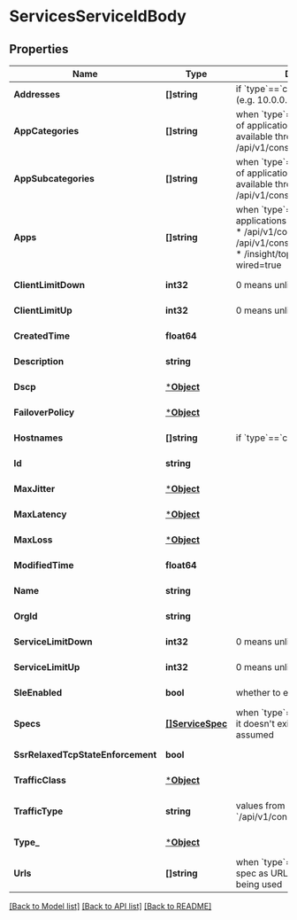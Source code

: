 # ServicesServiceIdBody

## Properties
Name | Type | Description | Notes
------------ | ------------- | ------------- | -------------
**Addresses** | **[]string** | if &#x60;type&#x60;&#x3D;&#x3D;&#x60;custom&#x60;, ip subnets (e.g. 10.0.0.0/8) | [optional] [default to null]
**AppCategories** | **[]string** | when &#x60;type&#x60;&#x3D;&#x3D;&#x60;app_categories&#x60;, list of application categories are available through /api/v1/const/app_categories | [optional] [default to null]
**AppSubcategories** | **[]string** | when &#x60;type&#x60;&#x3D;&#x3D;&#x60;app_categories&#x60;, list of application categories are available through /api/v1/const/app_subcategories | [optional] [default to null]
**Apps** | **[]string** | when &#x60;type&#x60;&#x3D;&#x3D;&#x60;apps&#x60;, list of applications are available through:   * /api/v1/const/applications   * /api/v1/const/gateway_applications   * /insight/top_app_by-bytes?wired&#x3D;true | [optional] [default to null]
**ClientLimitDown** | **int32** | 0 means unlimited | [optional] [default to 0]
**ClientLimitUp** | **int32** | 0 means unlimited | [optional] [default to 0]
**CreatedTime** | **float64** |  | [optional] [default to null]
**Description** | **string** |  | [optional] [default to null]
**Dscp** | [***Object**](.md) |  | [optional] [default to null]
**FailoverPolicy** | [***Object**](.md) |  | [optional] [default to null]
**Hostnames** | **[]string** | if &#x60;type&#x60;&#x3D;&#x3D;&#x60;custom&#x60;, web filtering | [optional] [default to null]
**Id** | **string** |  | [optional] [default to null]
**MaxJitter** | [***Object**](.md) |  | [optional] [default to null]
**MaxLatency** | [***Object**](.md) |  | [optional] [default to null]
**MaxLoss** | [***Object**](.md) |  | [optional] [default to null]
**ModifiedTime** | **float64** |  | [optional] [default to null]
**Name** | **string** |  | [optional] [default to null]
**OrgId** | **string** |  | [optional] [default to null]
**ServiceLimitDown** | **int32** | 0 means unlimited | [optional] [default to 0]
**ServiceLimitUp** | **int32** | 0 means unlimited | [optional] [default to 0]
**SleEnabled** | **bool** | whether to enable measure SLE | [optional] [default to false]
**Specs** | [**[]ServiceSpec**](service_spec.md) | when &#x60;type&#x60;&#x3D;&#x3D;&#x60;custom&#x60;, optional, if it doesn&#x27;t exist, http and https is assumed | [optional] [default to null]
**SsrRelaxedTcpStateEnforcement** | **bool** |  | [optional] [default to false]
**TrafficClass** | [***Object**](.md) |  | [optional] [default to null]
**TrafficType** | **string** | values from &#x60;/api/v1/consts/traffic_types&#x60; | [optional] [default to data_best_effort]
**Type_** | [***Object**](.md) |  | [optional] [default to null]
**Urls** | **[]string** | when &#x60;type&#x60;&#x3D;&#x3D;&#x60;urls&#x60;, no need for spec as URL can encode the ports being used | [optional] [default to null]

[[Back to Model list]](../README.md#documentation-for-models) [[Back to API list]](../README.md#documentation-for-api-endpoints) [[Back to README]](../README.md)

